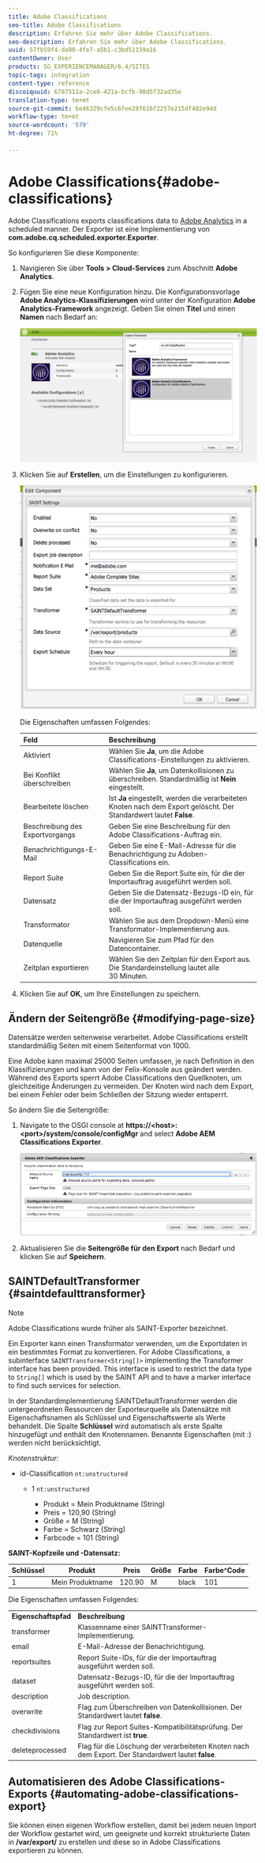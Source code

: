 ```yaml
---
title: Adobe Classifications
seo-title: Adobe Classifications
description: Erfahren Sie mehr über Adobe Classifications.
seo-description: Erfahren Sie mehr über Adobe Classifications.
uuid: 57fb59f4-da90-4fe7-a5b1-c3bd51159a16
contentOwner: User
products: SG_EXPERIENCEMANAGER/6.4/SITES
topic-tags: integration
content-type: reference
discoiquuid: 6787511a-2ce0-421a-bcfb-90d5f32ad35e
translation-type: tm+mt
source-git-commit: be46329cfe5c6fee28f616f2257e215df402e94d
workflow-type: tm+mt
source-wordcount: '579'
ht-degree: 71%

---
```



# Adobe Classifications{#adobe-classifications}

Adobe Classifications exports classifications data to [Adobe Analytics](/help/sites-administering/adobeanalytics.md) in a scheduled manner. Der Exporter ist eine Implementierung von **com.adobe.cq.scheduled.exporter.Exporter**.

So konfigurieren Sie diese Komponente:

1. Navigieren Sie über **Tools > Cloud-Services** zum Abschnitt **Adobe Analytics**.
1. Fügen Sie eine neue Konfiguration hinzu. Die Konfigurationsvorlage **Adobe Analytics-Klassifizierungen** wird unter der Konfiguration **Adobe Analytics-Framework** angezeigt. Geben Sie einen **Titel** und einen **Namen** nach Bedarf an:

   ![aa-25](assets/aa-25.png)

1. Klicken Sie auf **Erstellen**, um die Einstellungen zu konfigurieren.

   ![chlimage_1](assets/chlimage_1.png)

   Die Eigenschaften umfassen Folgendes:

   | **Feld** | **Beschreibung** |
   |---|---|
   | Aktiviert | Wählen Sie **Ja**, um die Adobe Classifications-Einstellungen zu aktivieren. |
   | Bei Konflikt überschreiben | Wählen Sie **Ja**, um Datenkollisionen zu überschreiben. Standardmäßig ist **Nein** eingestellt. |
   | Bearbeitete löschen | Ist **Ja** eingestellt, werden die verarbeiteten Knoten nach dem Export gelöscht. Der Standardwert lautet **False**. |
   | Beschreibung des Exportvorgangs | Geben Sie eine Beschreibung für den Adobe Classifications-Auftrag ein. |
   | Benachrichtigungs-E-Mail | Geben Sie eine E-Mail-Adresse für die Benachrichtigung zu Adoben-Classifications ein. |
   | Report Suite | Geben Sie die Report Suite ein, für die der Importauftrag ausgeführt werden soll. |
   | Datensatz | Geben Sie die Datensatz-Bezugs-ID ein, für die der Importauftrag ausgeführt werden soll. |
   | Transformator | Wählen Sie aus dem Dropdown-Menü eine Transformator-Implementierung aus. |
   | Datenquelle | Navigieren Sie zum Pfad für den Datencontainer. |
   | Zeitplan exportieren | Wählen Sie den Zeitplan für den Export aus. Die Standardeinstellung lautet alle 30 Minuten. |

1. Klicken Sie auf **OK**, um Ihre Einstellungen zu speichern.

## Ändern der Seitengröße {#modifying-page-size}

Datensätze werden seitenweise verarbeitet. Adobe Classifications erstellt standardmäßig Seiten mit einem Seitenformat von 1000.

Eine Adobe kann maximal 25000 Seiten umfassen, je nach Definition in den Klassifizierungen und kann von der Felix-Konsole aus geändert werden. Während des Exports sperrt Adobe Classifications den Quellknoten, um gleichzeitige Änderungen zu vermeiden. Der Knoten wird nach dem Export, bei einem Fehler oder beim Schließen der Sitzung wieder entsperrt.

So ändern Sie die Seitengröße:

1. Navigate to the OSGI console at **https://&lt;host>:&lt;port>/system/console/configMgr** and select **Adobe AEM Classifications Exporter**.

   ![aa-25](assets/aa-26.png)

1. Aktualisieren Sie die **Seitengröße für den Export** nach Bedarf und klicken Sie auf **Speichern**.

## SAINTDefaultTransformer {#saintdefaulttransformer}

>[!NOTE]
>
>Adobe Classifications wurde früher als SAINT-Exporter bezeichnet.

Ein Exporter kann einen Transformator verwenden, um die Exportdaten in ein bestimmtes Format zu konvertieren. For Adobe Classifications, a subinterface `SAINTTransformer<String[]>` implementing the Transformer interface has been provided. This interface is used to restrict the data type to `String[]` which is used by the SAINT API and to have a marker interface to find such services for selection.

In der Standardimplementierung SAINTDefaultTransformer werden die untergeordneten Ressourcen der Exporteurquelle als Datensätze mit Eigenschaftsnamen als Schlüssel und Eigenschaftswerte als Werte behandelt. Die Spalte **Schlüssel** wird automatisch als erste Spalte hinzugefügt und enthält den Knotennamen. Benannte Eigenschaften (mit :) werden nicht berücksichtigt.

*Knotenstruktur:*

* id-Classification `nt:unstructured`

   * 1 `nt:unstructured`

      * Produkt = ﻿﻿Mein Produktname (String)
      * Preis = 120,90 (String)
      * Größe = M (String)
      * Farbe = Schwarz (String)
      * Farbcode = 101 (String)

**SAINT-Kopfzeile und -Datensatz:**

| **Schlüssel** | **Produkt** | **Preis** | **Größe** | **Farbe** | **Farbe^Code** |
|---|---|---|---|---|---|
| 1 | Mein Produktname | 120.90 | M | black | 101 |

Die Eigenschaften umfassen Folgendes:

<table> 
 <tbody> 
  <tr> 
   <td><strong>Eigenschaftspfad</strong></td> 
   <td><strong>Beschreibung</strong></td> 
  </tr> 
  <tr> 
   <td>transformer</td> 
   <td>Klassenname einer SAINTTransformer-Implementierung.</td> 
  </tr> 
  <tr> 
   <td>email</td> 
   <td>E-Mail-Adresse der Benachrichtigung.</td> 
  </tr> 
  <tr> 
   <td>reportsuites</td> 
   <td>Report Suite-IDs, für die der Importauftrag ausgeführt werden soll. </td> 
  </tr> 
  <tr> 
   <td>dataset</td> 
   <td>Datensatz-Bezugs-ID, für die der Importauftrag ausgeführt werden soll. </td> 
  </tr> 
  <tr> 
   <td>description</td> 
   <td>Job description. <br /> </td> 
  </tr> 
  <tr> 
   <td>overwrite</td> 
   <td>Flag zum Überschreiben von Datenkollisionen. Der Standardwert lautet <strong>false</strong>.</td> 
  </tr> 
  <tr> 
   <td>checkdivisions</td> 
   <td>Flag zur Report Suites-Kompatibilitätsprüfung. Der Standardwert ist <strong>true</strong>.</td> 
  </tr> 
  <tr> 
   <td>deleteprocessed</td> 
   <td>Flag für die Löschung der verarbeiteten Knoten nach dem Export. Der Standardwert lautet <strong>false</strong>.</td> 
  </tr> 
 </tbody> 
</table>

## Automatisieren des Adobe Classifications-Exports {#automating-adobe-classifications-export}

Sie können einen eigenen Workflow erstellen, damit bei jedem neuen Import der Workflow gestartet wird, um geeignete und korrekt strukturierte Daten in **/var/export/** zu erstellen und diese so in Adobe Classifications exportieren zu können.
